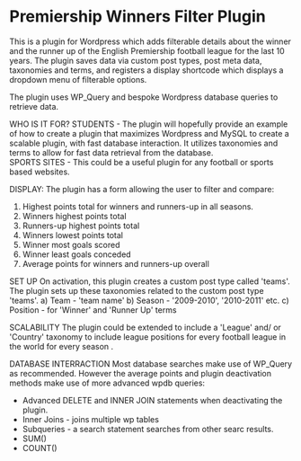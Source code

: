 # Premiership Winners Filter Plugin
This is a plugin for Wordpress which adds filterable details about the winner and the runner up of the English Premiership football league for the last 10 years.
The plugin saves data via custom post types, post meta data, taxonomies and terms, and registers a display shortcode which displays a dropdown menu of filterable options.

The plugin uses WP_Query and bespoke Wordpress database queries to retrieve data.

WHO IS IT FOR? 
STUDENTS - The plugin will hopefully provide an example of how to create a plugin that maximizes Wordpress and MySQL to create a scalable plugin, with fast database interaction. It utilizes taxonomies and terms to allow for fast data retrieval from the database.  
SPORTS SITES - This could be a useful plugin for any football or sports based websites.

DISPLAY:
The plugin has a form allowing the user to filter and compare:
1. Highest points total for winners and runners-up in all seasons.
2. Winners highest points total
3. Runners-up highest points total
4. Winners lowest points total
5. Winner most goals scored
6. Winner least goals conceded
7. Average points for winners and runners-up overall

SET UP
On activation, this plugin creates a custom post type called 'teams'.
The plugin sets up these taxonomies related to the custom post type 'teams'.
a) Team - 'team name'
b) Season - '2009-2010', '2010-2011' etc.
c) Position - for 'Winner' and 'Runner Up' terms

SCALABILITY
The plugin could be extended to include a 'League' and/ or 'Country' taxonomy to include league positions for every football league in the world for every season .

DATABASE INTERRACTION
Most database searches make use of WP_Query as recommended. 
However the average points and plugin deactivation methods make use of more advanced wpdb queries:
- Advanced DELETE and INNER JOIN statements when deactivating the plugin.
- Inner Joins - joins multiple wp tables
- Subqueries - a search statement searches from other searc results.
- SUM()
- COUNT()




